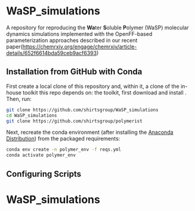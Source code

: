 # WaSP_simulations

A repository for reproducing the **Wa**ter **S**oluble **P**olymer (WaSP) molecular dynamics simulations implemented with the OpenFF-based parameterization approaches described in our recent paper(https://chemrxiv.org/engage/chemrxiv/article-details/652f6614bda59ceb9acf6393)

## Installation from GitHub with Conda
First create a local clone of this repository and, within it, a clone of the in-house toolkit this repo depends on:
the toolkit, first download and install . Then, run:
```sh
git clone https://github.com/shirtsgroup/WaSP_simulations
cd WaSP_simulations
git clone https://github.com/shirtsgroup/polymerist
```

Next, recreate the conda environment (after installing the [Anaconda Distribution](https://www.anaconda.com/download)) from the packaged requirements:
```sh
conda env create -n polymer_env -f reqs.yml
conda activate polymer_env
```

## Configuring Scripts
# WaSP_simulations
